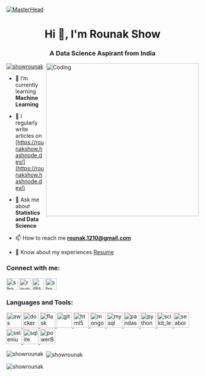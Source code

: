 [![MasterHead](https://visme.co/blog/wp-content/uploads/2019/10/animated-presentation-software-header-wide.gif)](https://www.linkedin.com/in/rounak-show-211131174/)
<h1 align="center">Hi 👋, I'm Rounak Show</h1>
<h3 align="center">A Data Science Aspirant from India</h3>
<img align="right" alt="Coding" width="400" src="https://blog.imarticus.org/wp-content/uploads/2020/05/de.gif">

<p align="left"> <a href="https://twitter.com/showrounak" target="blank"><img src="https://img.shields.io/twitter/follow/showrounak?logo=twitter&style=for-the-badge" alt="showrounak" /></a> </p>

- 🌱 I’m currently learning **Machine Learning**

- 📝 I regularly write articles on [https://rounakshow.hashnode.dev/](https://rounakshow.hashnode.dev/)

- 💬 Ask me about **Statistics and Data Science**

- 📫 How to reach me **rounak.1210@gmail.com**

- 📄 Know about my experiences [Resume](https://drive.google.com/file/d/1jCqWexUhbSY8ve5_tkTLFH6I5Wssr3VX/view?usp=share_link)

<h3 align="left">Connect with me:</h3>
<p align="left">
<a href="https://twitter.com/showrounak" target="blank"><img align="center" src="https://cdn-icons-png.flaticon.com/256/124/124021.png" alt="showrounak" height="30" width="30" /></a>
<a href="https://linkedin.com/in/rounak-show-211131174" target="blank"><img align="center" src="https://cdn1.iconfinder.com/data/icons/logotypes/32/circle-linkedin-512.png" alt="rounak-show-211131174" height="30" width="30" /></a>
<a href="https://hashnode.com/@showrounak" target="blank"><img align="center" src="https://play-lh.googleusercontent.com/NhWlAT4TbjIjirMZfl77W2B8Y1P0gpSNTui6aQYUXJNMhbe8OrUhnfjtccRF3eNFkRo" alt="@showrounak" height="30" width="30" /></a>
<a href="https://www.hackerrank.com/showrounak" target="blank"><img align="center" src="https://upload.wikimedia.org/wikipedia/commons/thumb/6/65/HackerRank_logo.png/800px-HackerRank_logo.png" alt="showrounak" height="30" width="30" /></a>
</p>

<h3 align="left">Languages and Tools:</h3>
<p align="left"> <a href="https://aws.amazon.com" target="_blank" rel="noreferrer"> <img src="https://upload.wikimedia.org/wikipedia/commons/thumb/9/93/Amazon_Web_Services_Logo.svg/1024px-Amazon_Web_Services_Logo.svg.png" alt="aws" width="40" height="40"/> </a> <a href="https://www.docker.com/" target="_blank" rel="noreferrer"> <img src="https://w7.pngwing.com/pngs/219/411/png-transparent-docker-logo-kubernetes-microservices-cloud-computing-dockers-logo-text-logo-cloud-computing-thumbnail.png" alt="docker" width="40" height="40"/> </a> <a href="https://flask.palletsprojects.com/" target="_blank" rel="noreferrer"> <img src="https://encrypted-tbn0.gstatic.com/images?q=tbn:ANd9GcS2KUxJrltizIDVGWSvtC5309cOgObvcEIiPOX0_Id3QFQ8vfyQkNv_oWbh1wZ1dvZnUfI" alt="flask" width="40" height="40"/> </a> <a href="https://git-scm.com/" target="_blank" rel="noreferrer"> <img src="https://www.vectorlogo.zone/logos/git-scm/git-scm-icon.svg" alt="git" width="40" height="40"/> </a> <a href="https://www.w3.org/html/" target="_blank" rel="noreferrer"> <img src="https://w7.pngwing.com/pngs/201/90/png-transparent-logo-html-html5.png" alt="html5" width="40" height="40"/> </a> <a href="https://www.mongodb.com/" target="_blank" rel="noreferrer"> <img src="https://w7.pngwing.com/pngs/429/921/png-transparent-mongodb-plain-wordmark-logo-icon.png" alt="mongodb" width="40" height="40"/> </a> <a href="https://www.mysql.com/" target="_blank" rel="noreferrer"> <img src="https://www.freepnglogos.com/uploads/logo-mysql-png/logo-mysql-mysql-logo-png-images-are-download-crazypng-21.png" alt="mysql" width="40" height="40"/> </a> <a href="https://pandas.pydata.org/" target="_blank" rel="noreferrer"> <img src="https://p.kindpng.com/picc/s/574-5747046_python-pandas-logo-transparent-hd-png-download.png" alt="pandas" width="40" height="40"/> </a> <a href="https://www.python.org" target="_blank" rel="noreferrer"> <img src="https://www.kindpng.com/picc/m/159-1595848_python-logo-png-transparent-background-python-logo-png.png" alt="python" width="40" height="40"/> </a> <a href="https://scikit-learn.org/" target="_blank" rel="noreferrer"> <img src="https://upload.wikimedia.org/wikipedia/commons/0/05/Scikit_learn_logo_small.svg" alt="scikit_learn" width="40" height="40"/> </a> <a href="https://seaborn.pydata.org/" target="_blank" rel="noreferrer"> <img src="https://seaborn.pydata.org/_images/logo-mark-lightbg.svg" alt="seaborn" width="40" height="40"/> </a> <a href="https://www.selenium.dev" target="_blank" rel="noreferrer"> <img src="https://upload.wikimedia.org/wikipedia/commons/d/d5/Selenium_Logo.png" alt="selenium" width="40" height="40"/> </a> <a href="https://www.sqlite.org/" target="_blank" rel="noreferrer"> <img src="https://www.vectorlogo.zone/logos/sqlite/sqlite-icon.svg" alt="sqlite" width="40" height="40"/> </a> <a href="https://powerbi.microsoft.com/en-au/" target="_blank" rel="noreferrer"> <img src="https://1000logos.net/wp-content/uploads/2022/12/Power-BI-Logo.png" alt="powerBI" width="40" height="40"/> </a> </p>



<p><img align="left" src="https://github-readme-stats-sigma-five.vercel.app/api/top-langs?username=showrounak&show_icons=true&locale=en&layout=compact&theme=tokyonight" alt="showrounak" /></p>

<p>&nbsp;<img align="center" src="https://github-readme-stats-sigma-five.vercel.app/api?username=showrounak&show_icons=true&locale=en&theme=tokyonight" alt="showrounak" /></p>

<p><img align="center" src="https://github-readme-streak-stats.herokuapp.com/?user=showrounak&&theme=tokyonight" alt="showrounak" /></p>

